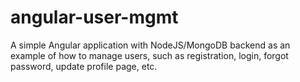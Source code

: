 # angular-user-mgmt
A simple Angular application with NodeJS/MongoDB backend as an example of how to manage users, such as registration, login, forgot password, update profile page, etc.
